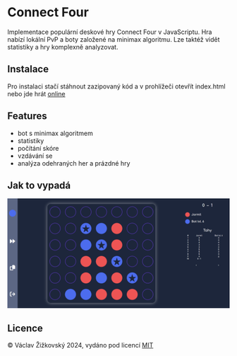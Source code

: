 # Connect Four
Implementace populární deskové hry Connect Four v JavaScriptu. Hra nabízí lokální PvP a boty založené na minimax algoritmu. Lze taktéž vidět statistiky a hry komplexně analyzovat.
## Instalace
Pro instalaci stačí stáhnout zazipovaný kód a v prohlížeči otevřít index.html nebo jde hrát [online](http://connectfour.zizkovsky.eu)
## Features
- bot s minimax algoritmem
- statistiky
- počítání skóre
- vzdávání se
- analýza odehraných her a prázdné hry
## Jak to vypadá
![Screenshot hry](./img/preview.png)
## Licence
&copy; Václav Žižkovský 2024, vydáno pod licencí [MIT](https://choosealicense.com/licenses/mit/)
